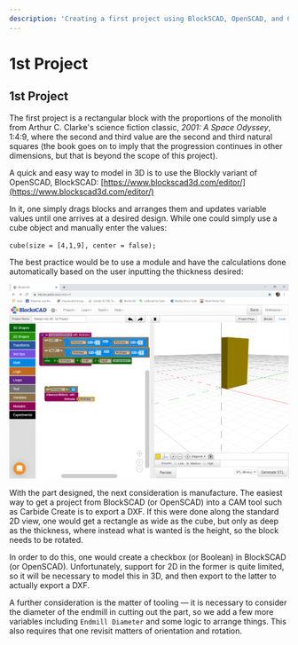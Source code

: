 ```yaml
---
description: 'Creating a first project using BlockSCAD, OpenSCAD, and Carbide Create'
---
```


# 1st Project

## 1st Project

The first project is a rectangular block with the proportions of the monolith from Arthur C. Clarke's science fiction classic, _2001: A Space Odyssey_, 1:4:9, where the second and third value are the second and third natural squares \(the book goes on to imply that the progression continues in other dimensions, but that is beyond the scope of this project\).

A quick and easy way to model in 3D is to use the Blockly variant of OpenSCAD, BlockSCAD: [https://www.blockscad3d.com/editor/](https://www.blockscad3d.com/editor/)

In it, one simply drags blocks and arranges them and updates variable values until one arrives at a desired design. While one could simply use a cube object and manually enter the values:

`cube(size = [4,1,9], center = false);`

The best practice would be to use a module and have the calculations done automatically based on the user inputting the thickness desired:

![Design into 3D: 1st Project: BlockSCAD](.gitbook/assets/blockscad.PNG)

With the part designed, the next consideration is manufacture. The easiest way to get a project from BlockSCAD \(or OpenSCAD\) into a CAM tool such as Carbide Create is to export a DXF. If this were done along the standard 2D view, one would get a rectangle as wide as the cube, but only as deep as the thickness, where instead what is wanted is the height, so the block needs to be rotated.

In order to do this, one would create a checkbox \(or Boolean\) in BlockSCAD \(or OpenSCAD\). Unfortunately, support for 2D in the former is quite limited, so it will be necessary to model this in 3D, and then export to the latter to actually export a DXF.

A further consideration is the matter of tooling ― it is necessary to consider the diameter of the endmill in cutting out the part, so we add a few more variables including `Endmill Diameter` and some logic to arrange things. This also requires that one revisit matters of orientation and rotation.



